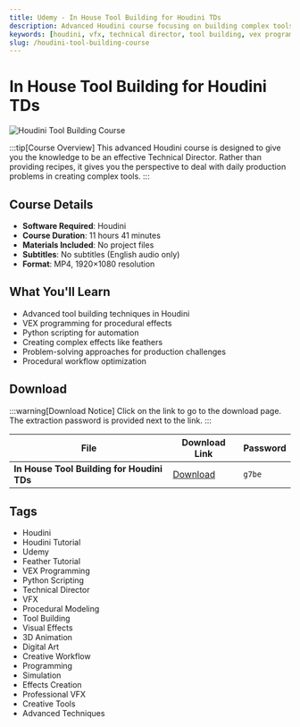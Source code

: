 ```yaml
---
title: Udemy - In House Tool Building for Houdini TDs
description: Advanced Houdini course focusing on building complex tools including VEX and Python for creating effects like feathers. Designed to make you an effective Technical Director.
keywords: [houdini, vfx, technical director, tool building, vex programming, python scripting, feather effects, houdini tutorial, procedural modeling]
slug: /houdini-tool-building-course
---
```


<!-- Above is frontmatter Part - generated based on content to meet Google SEO requirements, balancing automation efficiency with Google's E-E-A-T principles -->

# In House Tool Building for Houdini TDs

![Houdini Tool Building Course](https://www.gfxcamp.com/wp-content/uploads/2025/09/Udemy-In-House-Tool-Building-for-Houdini-TDs.jpg)

:::tip[Course Overview]
This advanced Houdini course is designed to give you the knowledge to be an effective Technical Director. Rather than providing recipes, it gives you the perspective to deal with daily production problems in creating complex tools.
:::

## Course Details

- **Software Required**: Houdini
- **Course Duration**: 11 hours 41 minutes
- **Materials Included**: No project files
- **Subtitles**: No subtitles (English audio only)
- **Format**: MP4, 1920×1080 resolution

## What You'll Learn

- Advanced tool building techniques in Houdini
- VEX programming for procedural effects
- Python scripting for automation
- Creating complex effects like feathers
- Problem-solving approaches for production challenges
- Procedural workflow optimization

## Download

:::warning[Download Notice]
Click on the link to go to the download page. The extraction password is provided next to the link.
:::

| File | Download Link | Password |
|------|---------------|----------|
| **In House Tool Building for Houdini TDs** | [Download](https://pan.baidu.com/s/1Etw7SAZT6vC5DsoAdI8-MA?pwd=g7be) | `g7be` |


## Tags

- Houdini
- Houdini Tutorial
- Udemy
- Feather Tutorial
- VEX Programming
- Python Scripting
- Technical Director
- VFX
- Procedural Modeling
- Tool Building
- Visual Effects
- 3D Animation
- Digital Art
- Creative Workflow
- Programming
- Simulation
- Effects Creation
- Professional VFX
- Creative Tools
- Advanced Techniques
